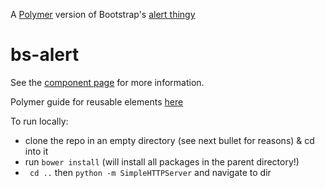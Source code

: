 A [Polymer][1] version of Bootstrap's [alert thingy](http://getbootstrap.com/javascript/#alerts)

# bs-alert

See the [component page](http://shmay.github.io/bootstrap-alert/components/bs-alert/) for more information.

Polymer guide for reusable elements [here](http://www.polymer-project.org/docs/start/reusableelements.html)

To run locally:

* clone the repo in an empty directory (see next bullet for reasons) & cd into it
* run `bower install` (will install all packages in the parent directory!)
* ` cd ..` then `python -m SimpleHTTPServer` and navigate to dir

[1]: https://www.polymer-project.org/

